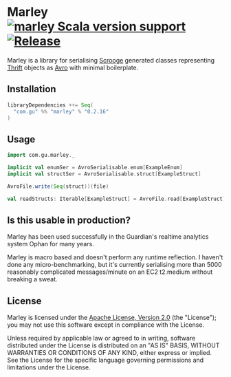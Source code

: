 Marley [![marley Scala version support](https://index.scala-lang.org/guardian/marley/marley/latest-by-scala-version.svg?platform=jvm)](https://index.scala-lang.org/guardian/marley/marley) [![Release](https://github.com/guardian/marley/actions/workflows/release.yml/badge.svg)](https://github.com/guardian/marley/actions/workflows/release.yml)
======

Marley is a library for serialising [Scrooge](https://twitter.github.io/scrooge/) generated classes representing 
[Thrift](http://thrift.apache.org/) objects as [Avro](https://avro.apache.org/) with minimal boilerplate.

Installation
------------

```scala
libraryDependencies ++= Seq(
  "com.gu" %% "marley" % "0.2.16"
)
``` 

Usage
-----

```scala
import com.gu.marley._

implicit val enumSer = AvroSerialisable.enum[ExampleEnum]
implicit val structSer = AvroSerialisable.struct[ExampleStruct]

AvroFile.write(Seq(struct))(file)

val readStructs: Iterable[ExampleStruct] = AvroFile.read[ExampleStruct](file)
```

Is this usable in production?
-----------------------------

Marley has been used successfully in the Guardian's realtime analytics system
Ophan for many years.

Marley is macro based and doesn't perform any runtime reflection. I haven't 
done any micro-benchmarking, but it's currently serialising more than 5000 
reasonably complicated messages/minute on an EC2 t2.medium without breaking 
a sweat.

License
-------

Marley is licensed under the [Apache License, Version 2.0](http://www.apache.org/licenses/LICENSE-2.0) (the "License"); 
you may not use this software except in compliance with the License.

Unless required by applicable law or agreed to in writing, software distributed under the License is distributed on an 
"AS IS" BASIS, WITHOUT WARRANTIES OR CONDITIONS OF ANY KIND, either express or implied. See the License for the specific 
language governing permissions and limitations under the License.
